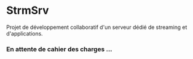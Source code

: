 # StrmSrv
Projet de développement collaboratif d'un serveur dédié de streaming et d'applications.

### En attente de cahier des charges ...

